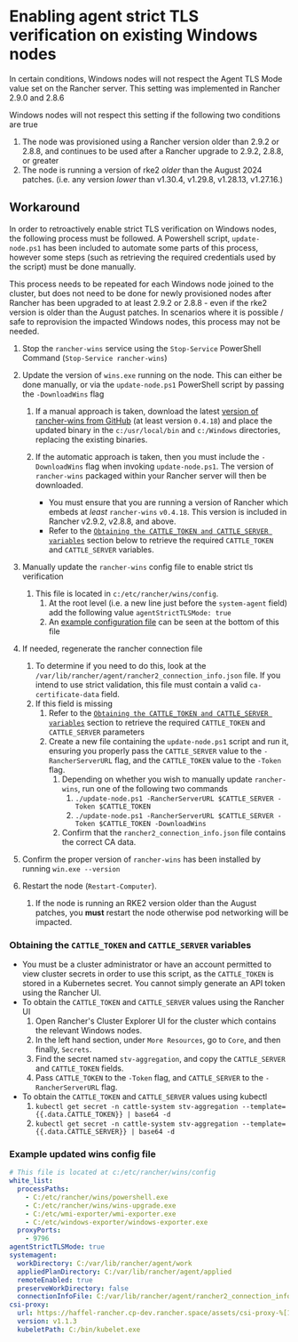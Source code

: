 # Enabling agent strict TLS verification on existing Windows nodes

In certain conditions, Windows nodes will not respect the Agent TLS Mode value set on the Rancher server. This setting was implemented in Rancher 2.9.0 and 2.8.6

Windows nodes will not respect this setting if the following two conditions are true

1. The node was provisioned using a Rancher version older than 2.9.2 or 2.8.8, and continues to be used after a Rancher upgrade to 2.9.2, 2.8.8, or greater
2. The node is running a version of rke2 _older_ than the August 2024 patches. (i.e. any version _lower_ than v1.30.4, v1.29.8, v1.28.13, v1.27.16.)

## Workaround

In order to retroactively enable strict TLS verification on Windows nodes, the following process must be followed. A Powershell script, `update-node.ps1` has been included to automate some parts of this process, however some steps (such as retrieving the required credentials used by the script) must be done manually. 


This process needs to be repeated for each Windows node joined to the cluster, but does not need to be done for newly provisioned nodes after Rancher has been upgraded to at least 2.9.2 or 2.8.8 - even if the rke2 version is older than the August patches. In scenarios where it is possible / safe to reprovision the impacted Windows nodes, this process may not be needed. 

1. Stop the `rancher-wins` service using the `Stop-Service` PowerShell Command (`Stop-Service rancher-wins`)

2. Update the version of `wins.exe` running on the node. This can either be done manually, or via the `update-node.ps1` PowerShell script by passing the `-DownloadWins` flag
    1. If a manual approach is taken, download the latest [version of rancher-wins from GitHub](https://github.com/rancher/wins/releases) (at least version `0.4.18`) and place the updated binary in the `c:/usr/local/bin` and `c:/Windows` directories, replacing the existing binaries.

    2. If the automatic approach is taken, then you must include the `-DownloadWins` flag when invoking `update-node.ps1`. The version of `rancher-wins` packaged within your Rancher server will then be downloaded.
        + You must ensure that you are running a version of Rancher which embeds at _least_ `rancher-wins` `v0.4.18`. This version is included in Rancher v2.9.2, v2.8.8, and above.
        + Refer to the [`Obtaining the CATTLE_TOKEN and CATTLE_SERVER variables`](#obtaining-the-cattle_token-and-cattle_server-variables) section below to retrieve the required `CATTLE_TOKEN` and `CATTLE_SERVER` variables.

3. Manually update the `rancher-wins` config file to enable strict tls verification
    1. This file is located in `c:/etc/rancher/wins/config`.
        1. At the root level (i.e. a new line just before the `system-agent` field) add the following value `agentStrictTLSMode: true`
        2. An [example configuration file](#example-updated-wins-config-file) can be seen at the bottom of this file 

4. If needed, regenerate the rancher connection file
    1. To determine if you need to do this, look at the `/var/lib/rancher/agent/rancher2_connection_info.json` file. If you intend to use strict validation, this file must contain a valid `ca-certificate-data` field.
    2. If this field is missing
        1. Refer to the [`Obtaining the CATTLE_TOKEN and CATTLE_SERVER variables`](#obtaining-the-cattle_token-and-cattle_server-variables) section to retrieve the required `CATTLE_TOKEN` and `CATTLE_SERVER` parameters
        2. Create a new file containing the `update-node.ps1` script and run it, ensuring you properly pass the `CATTLE_SERVER` value to the `-RancherServerURL` flag, and the `CATTLE_TOKEN` value to the `-Token` flag.
           1. Depending on whether you wish to manually update `rancher-wins`, run one of the following two commands
              1. `./update-node.ps1 -RancherServerURL $CATTLE_SERVER -Token $CATTLE_TOKEN`
              2. `./update-node.ps1 -RancherServerURL $CATTLE_SERVER -Token $CATTLE_TOKEN -DownloadWins`
           2. Confirm that the `rancher2_connection_info.json` file contains the correct CA data.

5. Confirm the proper version of `rancher-wins` has been installed by running `win.exe --version`
6. Restart the node (`Restart-Computer`). 
   1. If the node is running an RKE2 version older than the August patches, you **must** restart the node otherwise pod networking will be impacted. 

### Obtaining the `CATTLE_TOKEN` and `CATTLE_SERVER` variables

- You must be a cluster administrator or have an account permitted to view cluster secrets in order to use this script, as the `CATTLE_TOKEN` is stored in a Kubernetes secret. You cannot simply generate an API token using the Rancher UI. 
- To obtain the `CATTLE_TOKEN` and `CATTLE_SERVER` values using the Rancher UI
  1. Open Rancher's Cluster Explorer UI for the cluster which contains the relevant Windows nodes. 
  2. In the left hand section, under `More Resources`, go to `Core`, and then finally, `Secrets`. 
  3. Find the secret named `stv-aggregation`, and copy the `CATTLE_SERVER` and `CATTLE_TOKEN` fields. 
  4. Pass `CATTLE_TOKEN` to the `-Token` flag, and `CATTLE_SERVER` to the `-RancherServerURL` flag.
- To obtain the `CATTLE_TOKEN` and `CATTLE_SERVER` values using kubectl 
  1. `kubectl get secret -n cattle-system stv-aggregation --template={{.data.CATTLE_TOKEN}} | base64 -d`
  2. `kubectl get secret -n cattle-system stv-aggregation --template={{.data.CATTLE_SERVER}} | base64 -d`

### Example updated wins config file

```yaml
# This file is located at c:/etc/rancher/wins/config
white_list:
  processPaths:
    - C:/etc/rancher/wins/powershell.exe
    - C:/etc/rancher/wins/wins-upgrade.exe
    - C:/etc/wmi-exporter/wmi-exporter.exe
    - C:/etc/windows-exporter/windows-exporter.exe
  proxyPorts:
    - 9796
agentStrictTLSMode: true
systemagent:
  workDirectory: C:/var/lib/rancher/agent/work
  appliedPlanDirectory: C:/var/lib/rancher/agent/applied
  remoteEnabled: true
  preserveWorkDirectory: false
  connectionInfoFile: C:/var/lib/rancher/agent/rancher2_connection_info.json
csi-proxy:
  url: https://haffel-rancher.cp-dev.rancher.space/assets/csi-proxy-%[1]s.tar.gz
  version: v1.1.3
  kubeletPath: C:/bin/kubelet.exe
```